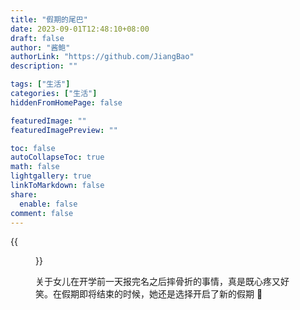 ```yaml
---
title: "假期的尾巴"
date: 2023-09-01T12:48:10+08:00
draft: false
author: "酱鲍"
authorLink: "https://github.com/JiangBao"
description: ""

tags: ["生活"]
categories: ["生活"]
hiddenFromHomePage: false

featuredImage: ""
featuredImagePreview: ""

toc: false
autoCollapseToc: true
math: false
lightgallery: true
linkToMarkdown: false
share:
  enable: false
comment: false
---
```


<!--more-->
{{<figure src="https://jiangbao-1258001083.cos.ap-shanghai.myqcloud.com/paopaoanji2023.jpg" title="抓住假期的尾巴，去山里发呆">}}

关于女儿在开学前一天报完名之后摔骨折的事情，真是既心疼又好笑。在假期即将结束的时候，她还是选择开启了新的假期 🤯